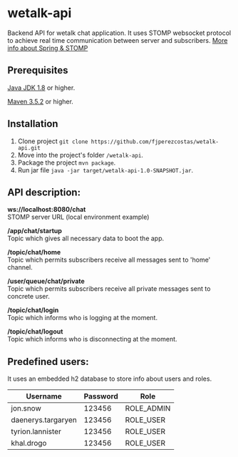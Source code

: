# wetalk-api

Backend API for wetalk chat application. It uses STOMP websocket protocol to achieve real time communication between server and subscribers. [More info about Spring & STOMP](https://docs.spring.io/spring/docs/5.0.0.BUILD-SNAPSHOT/spring-framework-reference/html/websocket.html#websocket-stomp-overview)

## Prerequisites

[Java JDK 1.8](https://www.oracle.com/technetwork/java/javaee/downloads/index.html) or higher.

[Maven 3.5.2](https://maven.apache.org/download.cgi) or higher.

## Installation

1. Clone project `git clone https://github.com/fjperezcostas/wetalk-api.git`
2. Move into the project's folder `/wetalk-api`.
3. Package the project `mvn package`.
4. Run jar file `java -jar target/wetalk-api-1.0-SNAPSHOT.jar`.

## API description:

**ws://localhost:8080/chat**<br/>
STOMP server URL (local environment example)

**/app/chat/startup**<br/>
Topic which gives all necessary data to boot the app.

**/topic/chat/home**<br/>
Topic which permits subscribers receive all messages sent to 'home' channel.

**/user/queue/chat/private**<br/>
Topic which permits subscribers receive all private messages sent to concrete user.

**/topic/chat/login**<br/>
Topic which informs who is logging at the moment.

**/topic/chat/logout**<br/>
Topic which informs who is disconnecting at the moment.

## Predefined users:

It uses an embedded h2 database to store info about users and roles.

Username | Password | Role
---------|----------|------
jon.snow | 123456 | ROLE_ADMIN
daenerys.targaryen | 123456 | ROLE_USER
tyrion.lannister | 123456 | ROLE_USER
khal.drogo | 123456 | ROLE_USER
